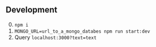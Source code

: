 ## Development

0. `npm i`
1. `MONGO_URL=url_to_a_mongo_databes npm run start:dev`
2. Query `localhost:3000?text=text`

